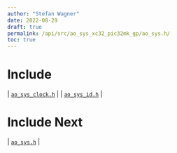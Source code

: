 ```yaml
---
author: "Stefan Wagner"
date: 2022-08-29
draft: true
permalink: /api/src/ao_sys_xc32_pic32mk_gp/ao_sys.h/
toc: true
---
```


# Include

| [`ao_sys_clock.h`](ao_sys_clock.h.md) |
| [`ao_sys_id.h`](ao_sys_id.h.md) |

# Include Next

| [`ao_sys.h`](../ao_sys_xc32_pic32mk/ao_sys.h.md) |
